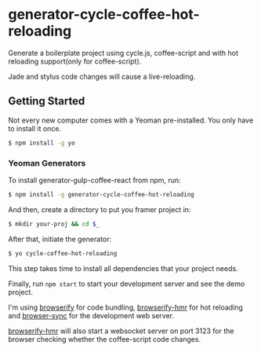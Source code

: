 # generator-cycle-coffee-hot-reloading

Generate a boilerplate project using cycle.js, coffee-script and with hot reloading support(only for coffee-script).

Jade and stylus code changes will cause a live-reloading.

## Getting Started

Not every new computer comes with a Yeoman pre-installed. You only have to install it once.

```bash
$ npm install -g yo
```

### Yeoman Generators

To install generator-gulp-coffee-react from npm, run:

```bash
$ npm install -g generator-cycle-coffee-hot-reloading
```

And then, create a directory to put you framer project in:

```bash
$ mkdir your-proj && cd $_
```

After that, initiate the generator:

```bash
$ yo cycle-coffee-hot-reloading
```

This step takes time to install all dependencies that your project needs.

Finally, run `npm start` to start your development server and see the demo project.

I'm using [browserify](https://github.com/substack/node-browserify) for code bundling, [browserify-hmr](https://github.com/AgentME/browserify-hmr) for hot reloading and [browser-sync](https://www.browsersync.io) for the development web server.

[browserify-hmr](https://github.com/AgentME/browserify-hmr) will also start a websocket server on port 3123 for the browser checking whether the coffee-script code changes.